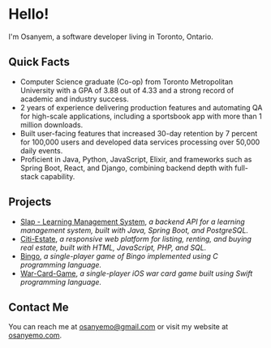 # Hello!  

I'm Osanyem, a software developer living in Toronto, Ontario.  

## Quick Facts  
- Computer Science graduate (Co-op) from Toronto Metropolitan University with a GPA of 3.88 out of 4.33 and a strong record of academic and industry success.
- 2 years of experience delivering production features and automating QA for high-scale applications, including a sportsbook app with more than 1 million downloads.
- Built user-facing features that increased 30-day retention by 7 percent for 100,000 users and developed data services processing over 50,000 daily events.
- Proficient in Java, Python, JavaScript, Elixir, and frameworks such as Spring Boot, React, and Django, combining backend depth with full-stack capability.

## Projects  

- [Slap - Learning Management System](https://github.com/Osanyem/slap-backend), _a backend API for a learning management system, built with Java, Spring Boot, and PostgreSQL._  
- [Citi-Estate](https://github.com/Osanyem/Citi-Estate), _a responsive web platform for listing, renting, and buying real estate, built with HTML, JavaScript, PHP, and SQL._  
- [Bingo](https://github.com/Osanyem/Bingo), _a single-player game of Bingo implemented using C programming language._  
- [War-Card-Game](https://github.com/Osanyem/War-Card-Game), _a single-player iOS war card game built using Swift programming language._

## Contact Me  

You can reach me at <osanyemo@gmail.com> or visit my website at [osanyemo.com](https://osanyemo.com).  
